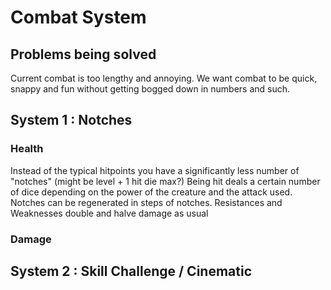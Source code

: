 # Combat System
## Problems being solved
Current combat is too lengthy and annoying. We want combat to be quick, snappy and fun without getting bogged down in numbers and such.

## System 1 : Notches
### Health
Instead of the typical hitpoints you have a significantly less number of "notches" (might be level + 1 hit die max?)
Being hit deals a certain number of dice depending on the power of the creature and the attack used.
Notches can be regenerated in steps of notches.
Resistances and Weaknesses double and halve damage as usual

### Damage

## System 2 : Skill Challenge / Cinematic